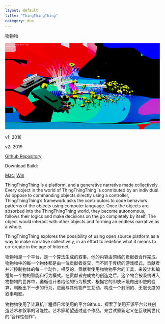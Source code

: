 ```yaml
---
layout: default
title: "ThingThingThing"
category: duo
---
```


物物物

![ttt_title](/assets/image/ttt_9.png)

v1: 2018

v2: 2019

[Github Repository](https://github.com/ZZYW/ThingThingThing)

Download Build:

[Mac](https://github.com/ZZYW/ThingThingThing/releases/download/v1.42-alpha/ttt_1.42_alpha_mac.app.zip), [Win](https://github.com/ZZYW/ThingThingThing/releases/download/v1.42-alpha/ttt_1.42_alpha_PC.zip)

ThingThingThing is a platform, and a generative narrative made collectively. Every object in the world of ThingThingThing is contributed by an individual. As oppose to commanding objects directly using a controller, ThingThingThing’s framework asks the contributors to code behaviors patterns of the objects using computer language. Once the objects are absorbed into the ThingThingThing world, they become autonomous, follows their logics and make decisions on the go completely by itself. The object would interact with other objects and forming an endless narrative as a whole.

ThingThingThing explores the possibility of using open source platform as a way to make narrative collectively, in an effort to redefine what it means to co-create in the age of Internet.

物物物是一个平台，是一个算法生成的叙事，他的内容由网络的贡献者合作完成。物物物中的每一个物体都是由一位贡献者提交，而不同于传统的游戏模式，贡献者并非控制物体的每一个动作，相反的，贡献者使用物物物平台的工具，来设计和编程每一个物的智能和行为模式。在贡献者完成物的创造之后，这个物会被吸纳进入物物物的世界中，遵循设计者给他的行为模式，根据它的即使环境做出即使的验算，判断出下一步的行为，进而与其他物产生互动，构成一个封闭的、无限长度的叙事电影。

物物物使用了计算机工程师日常使用的平台Github，探索了使用开源平台公共创造艺术和叙事的可能性。艺术家希望通过这个作品，来尝试重新定义在互联网世代的“合作性创作”。
